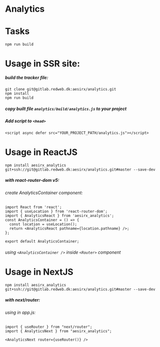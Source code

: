 # Analytics

# Tasks
`npm run build`

# Usage in SSR site:
##### build the tracker file:
```
git clone git@gitlab.redweb.dk:aesirx/analytics.git
npm install
npm run build
```
##### copy built file `analytics/build/analytics.js` to your project
##### Add script to `<head>`
`<script async defer src="YOUR_PROJECT_PATH/analytics.js"></script>`

# Usage in ReactJS

`npm install aesirx_analytics git+ssh://git@gitlab.redweb.dk:aesirx/analytics.git#master --save-dev`

##### with react-router-dom v5:
###### create AnalyticsContainer component:
```
import React from 'react';
import { useLocation } from 'react-router-dom';
import { AnalyticsReact } from 'aesirx_analytics';
const AnalyticsContainer = () => {
  const location = useLocation();
  return <AnalyticsReact pathname={location.pathname} />;
};

export default AnalyticsContainer;
```
###### using `<AnalyticsContainer />` inside `<Router>` component 

# Usage in NextJS

`npm install aesirx_analytics git+ssh://git@gitlab.redweb.dk:aesirx/analytics.git#master --save-dev`

##### with next/router:
###### using in app.js:
```
import { useRouter } from "next/router";
import { AnalyticsNext } from "aesirx_analytics";

<AnalyticsNext router={useRouter()} />
```